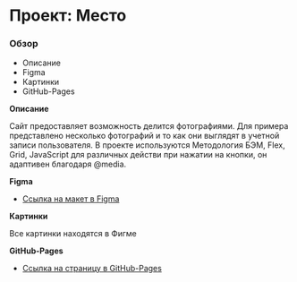 # Проект: Место

### Обзор

* Описание
* Figma
* Картинки
* GitHub-Pages

**Описание**

Сайт предоставляет возможность делится фотографиями. 
Для примера представлено несколько фотографий и то как они выглядят в учетной записи пользователя. 
В проекте используются Методология БЭМ, Flex, Grid, JavaScript для различных действи при нажатии на кнопки, он адаптивен благодаря @media.

**Figma**

* [Ссылка на макет в Figma](https://www.figma.com/file/2cn9N9jSkmxD84oJik7xL7/JavaScript.-Sprint-4?node-id=0%3A1)

**Картинки**

Все картинки находятся в Фигме


**GitHub-Pages**

* [Ссылка на страницу в GitHub-Pages](https://fabiotw.github.io/mesto-project/index.html)


